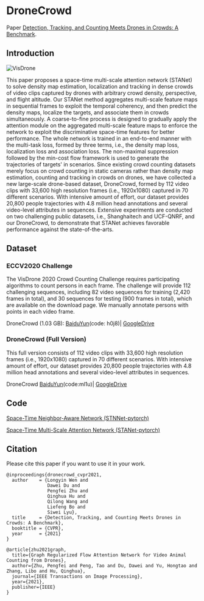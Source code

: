 # DroneCrowd
Paper  [Detection, Tracking, and Counting Meets Drones in Crowds: A Benchmark](https://openaccess.thecvf.com/content/CVPR2021/papers/Wen_Detection_Tracking_and_Counting_Meets_Drones_in_Crowds_A_Benchmark_CVPR_2021_paper.pdf).

## Introduction
![VisDrone](https://github.com/VisDrone/DroneCrowd/blob/master/sample.png)

This paper proposes a space-time multi-scale attention network (STANet) to solve density map estimation, localization and tracking in dense crowds of video clips captured by drones with arbitrary crowd density, perspective, and flight altitude. Our STANet method aggregates multi-scale feature maps in sequential frames to exploit the temporal coherency, and then predict the density maps, localize the targets, and associate them in crowds simultaneously. A coarse-to-fine process is designed to gradually apply the attention module on the aggregated multi-scale feature maps to enforce the network to exploit the discriminative space-time features for better performance. The whole network is trained in an end-to-end manner with the multi-task loss, formed by three terms, i.e., the density map loss, localization loss and association loss. The non-maximal suppression followed by the min-cost flow framework is used to generate the trajectories of targets' in scenarios. Since existing crowd counting datasets merely focus on crowd counting in static cameras rather than density map estimation, counting and tracking in crowds on drones, we have collected a new large-scale drone-based dataset, DroneCrowd, formed by 112 video clips with 33,600 high resolution frames (i.e., 1920x1080) captured in 70 different scenarios. With intensive amount of effort, our dataset provides 20,800 people trajectories with 4.8 million head annotations and several video-level attributes in sequences. Extensive experiments are conducted on two challenging public datasets, i.e., Shanghaitech and UCF-QNRF, and our DroneCrowd, to demonstrate that STANet achieves favorable performance against the state-of-the-arts. 

## Dataset

### ECCV2020 Challenge

The VisDrone 2020 Crowd Counting Challenge requires participating algorithms to count persons in each frame. The challenge will provide 112 challenging sequences, including 82 video sequences for training (2,420 frames in total), and 30 sequences for testing (900 frames in total), which are available on the download page. We manually annotate persons with points in each video frame. 

DroneCrowd (1.03 GB): [BaiduYun](https://pan.baidu.com/share/init?surl=llJZJMi2L5oUQvj31iBlfg)(code: h0j8)| [GoogleDrive](https://drive.google.com/file/d/1HY3V4QObrVjzXUxL_J86oxn2bi7FMUgd/view?usp=sharing) 

### DroneCrowd (Full Version)
This full version consists of 112 video clips with 33,600 high resolution frames (i.e., 1920x1080) captured in 70 different scenarios.  With intensive amount of effort, our dataset provides 20,800 people trajectories with 4.8 million head annotations and several video-level attributes in sequences.  

DroneCrowd [BaiduYun](https://pan.baidu.com/s/1hjXoVZJ16y9Tf7UXcJw3oQ)(code:ml1u)| [GoogleDrive](https://drive.google.com/drive/folders/1EUKLJ1WmrhWTNGt4wFLyHRfspJAt56WN?usp=sharing) 

## Code

[Space-Time Neighbor-Aware Network (STNNet-pytorch)](https://github.com/VisDrone/DroneCrowd/tree/master/STNNet)

[Space-Time Multi-Scale Attention Network (STANet-pytorch)](https://github.com/VisDrone/DroneCrowd/tree/master/STANet)


## Citation

Please cite this paper if you want to use it in your work.
```
@inproceedings{dronecrowd_cvpr2021,
  author    = {Longyin Wen and
               Dawei Du and
               Pengfei Zhu and
               Qinghua Hu and
               Qilong Wang and
               Liefeng Bo and
               Siwei Lyu},
  title     = {Detection, Tracking, and Counting Meets Drones in Crowds: A Benchmark},
  booktitle = {CVPR},
  year      = {2021}
}
```
```
@article{zhu2021graph,
  title={Graph Regularized Flow Attention Network for Video Animal Counting from Drones},
  author={Zhu, Pengfei and Peng, Tao and Du, Dawei and Yu, Hongtao and Zhang, Libo and Hu, Qinghua},
  journal={IEEE Transactions on Image Processing},
  year={2021},
  publisher={IEEE}
}
```
